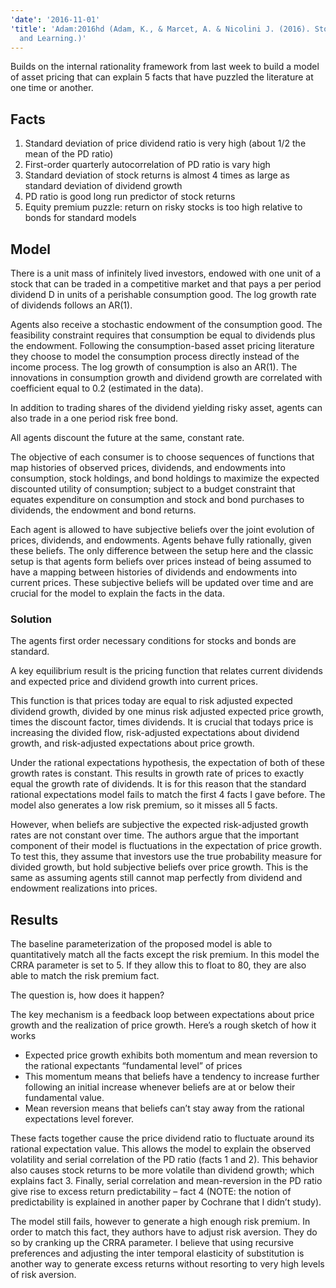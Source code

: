 ```yaml
---
'date': '2016-11-01'
'title': 'Adam:2016hd (Adam, K., & Marcet, A. & Nicolini J. (2016). Stock Market Volatility
  and Learning.)'
---
```


<p>Builds on the internal rationality framework from last week to build a model of asset pricing that can explain 5 facts that have puzzled the literature at one time or another.</p>
<h2 id="facts">Facts</h2>
<ol type="1">
<li>Standard deviation of price dividend ratio is very high (about 1/2 the mean of the PD ratio)</li>
<li>First-order quarterly autocorrelation of PD ratio is vary high</li>
<li>Standard deviation of stock returns is almost 4 times as large as standard deviation of dividend growth</li>
<li>PD ratio is good long run predictor of stock returns</li>
<li>Equity premium puzzle: return on risky stocks is too high relative to bonds for standard models</li>
</ol>
<h2 id="model">Model</h2>
<p>There is a unit mass of infinitely lived investors, endowed with one unit of a stock that can be traded in a competitive market and that pays a per period dividend D in units of a perishable consumption good. The log growth rate of dividends follows an AR(1).</p>
<p>Agents also receive a stochastic endowment of the consumption good. The feasibility constraint requires that consumption be equal to dividends plus the endowment. Following the consumption-based asset pricing literature they choose to model the consumption process directly instead of the income process. The log growth of consumption is also an AR(1). The innovations in consumption growth and dividend growth are correlated with coefficient equal to 0.2 (estimated in the data).</p>
<p>In addition to trading shares of the dividend yielding risky asset, agents can also trade in a one period risk free bond.</p>
<p>All agents discount the future at the same, constant rate.</p>
<p>The objective of each consumer is to choose sequences of functions that map histories of observed prices, dividends, and endowments into consumption, stock holdings, and bond holdings to maximize the expected discounted utility of consumption; subject to a budget constraint that equates expenditure on consumption and stock and bond purchases to dividends, the endowment and bond returns.</p>
<p>Each agent is allowed to have subjective beliefs over the joint evolution of prices, dividends, and endowments. Agents behave fully rationally, given these beliefs. The only difference between the setup here and the classic setup is that agents form beliefs over prices instead of being assumed to have a mapping between histories of dividends and endowments into current prices. These subjective beliefs will be updated over time and are crucial for the model to explain the facts in the data.</p>
<h3 id="solution">Solution</h3>
<p>The agents first order necessary conditions for stocks and bonds are standard.</p>
<p>A key equilibrium result is the pricing function that relates current dividends and expected price and dividend growth into current prices.</p>
<p>This function is that prices today are equal to risk adjusted expected dividend growth, divided by one minus risk adjusted expected price growth, times the discount factor, times dividends. It is crucial that todays price is increasing the divided flow, risk-adjusted expectations about dividend growth, and risk-adjusted expectations about price growth.</p>
<p>Under the rational expectations hypothesis, the expectation of both of these growth rates is constant. This results in growth rate of prices to exactly equal the growth rate of dividends. It is for this reason that the standard rational expectations model fails to match the first 4 facts I gave before. The model also generates a low risk premium, so it misses all 5 facts.</p>
<p>However, when beliefs are subjective the expected risk-adjusted growth rates are not constant over time. The authors argue that the important component of their model is fluctuations in the expectation of price growth. To test this, they assume that investors use the true probability measure for divided growth, but hold subjective beliefs over price growth. This is the same as assuming agents still cannot map perfectly from dividend and endowment realizations into prices.</p>
<h2 id="results">Results</h2>
<p>The baseline parameterization of the proposed model is able to quantitatively match all the facts except the risk premium. In this model the CRRA parameter is set to 5. If they allow this to float to 80, they are also able to match the risk premium fact.</p>
<p>The question is, how does it happen?</p>
<p>The key mechanism is a feedback loop between expectations about price growth and the realization of price growth. Here’s a rough sketch of how it works</p>
<ul>
<li>Expected price growth exhibits both momentum and mean reversion to the rational expectants “fundamental level” of prices</li>
<li>This momentum means that beliefs have a tendency to increase further following an initial increase whenever beliefs are at or below their fundamental value.</li>
<li>Mean reversion means that beliefs can’t stay away from the rational expectations level forever.</li>
</ul>
<p>These facts together cause the price dividend ratio to fluctuate around its rational expectation value. This allows the model to explain the observed volatility and serial correlation of the PD ratio (facts 1 and 2). This behavior also causes stock returns to be more volatile than dividend growth; which explains fact 3. Finally, serial correlation and mean-reversion in the PD ratio give rise to excess return predictability – fact 4 (NOTE: the notion of predictability is explained in another paper by Cochrane that I didn’t study).</p>
<p>The model still fails, however to generate a high enough risk premium. In order to match this fact, they authors have to adjust risk aversion. They do so by cranking up the CRRA parameter. I believe that using recursive preferences and adjusting the inter temporal elasticity of substitution is another way to generate excess returns without resorting to very high levels of risk aversion.</p>

